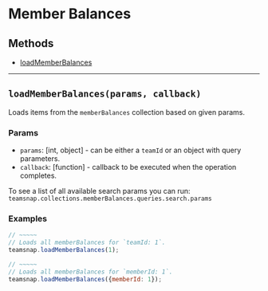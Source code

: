 # Member Balances

## Methods

- [loadMemberBalances](#loadMemberBalances)


---
<a id="loadMemberBalances"></a>
## `loadMemberBalances(params, callback)`
Loads items from the `memberBalances` collection based on given params.

### Params
* `params`: [int, object] - can be either a `teamId` or an object with query parameters.
* `callback`: [function] - callback to be executed when the operation completes.

To see a list of all available search params you can run:
`teamsnap.collections.memberBalances.queries.search.params`

### Examples
```javascript
// ~~~~~
// Loads all memberBalances for `teamId: 1`.
teamsnap.loadMemberBalances(1);

// ~~~~~
// Loads all memberBalances for `memberId: 1`.
teamsnap.loadMemberBalances({memberId: 1});
```
